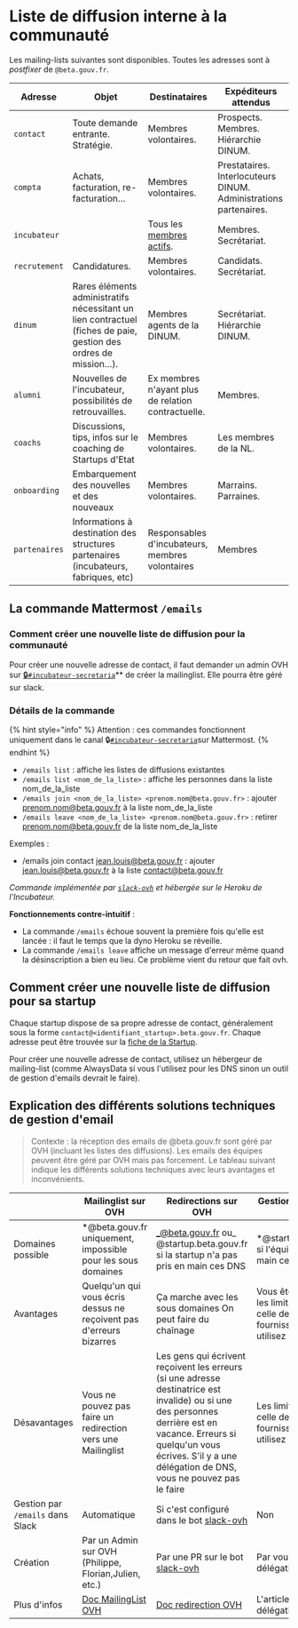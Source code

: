 # Liste de diffusion interne à la communauté

Les mailing-lists suivantes sont disponibles. Toutes les adresses sont à _postfixer_ de `@beta.gouv.fr`.

| Adresse       | Objet                                                                                                           | Destinataires                                               | Expéditeurs attendus                                             |
| ------------- | --------------------------------------------------------------------------------------------------------------- | ----------------------------------------------------------- | ---------------------------------------------------------------- |
| `contact`     | Toute demande entrante. Stratégie.                                                                              | Membres volontaires.                                        | Prospects. Membres. Hiérarchie DINUM.                            |
| `compta`      | Achats, facturation, re-facturation…                                                                            | Membres volontaires.                                        | Prestataires. Interlocuteurs DINUM. Administrations partenaires. |
| `incubateur`  |                                                                                                                 | Tous les [membres actifs](https://beta.gouv.fr/communaute). | Membres. Secrétariat.                                            |
| `recrutement` | Candidatures.                                                                                                   | Membres volontaires.                                        | Candidats. Secrétariat.                                          |
| `dinum`      | Rares éléments administratifs nécessitant un lien contractuel (fiches de paie, gestion des ordres de mission…). | Membres agents de la DINUM.                                 | Secrétariat. Hiérarchie DINUM.                                   |
| `alumni`      | Nouvelles de l'incubateur, possibilités de retrouvailles.                                                       | Ex membres n'ayant plus de relation contractuelle.          | Membres.                                                         |
| `coachs`      | Discussions, tips, infos sur le coaching de Startups d'Etat                                                     | Membres volontaires.                                        | Les membres de la NL.                                            |
| `onboarding`  | Embarquement des nouvelles et des nouveaux                                                                      | Membres volontaires.                                        | Marrains. Parraines.                                             |
| `partenaires` | Informations à destination des structures partenaires (incubateurs, fabriques, etc)                             | Responsables d'incubateurs, membres volontaires             | Membres                                                          |

## La commande Mattermost `/emails`

### Comment créer une nouvelle liste de diffusion pour la communauté

Pour créer une nouvelle adresse de contact, il faut demander un admin OVH sur [🔒`#incubateur-secretaria`](https://mattermost.incubateur.net/betagouv/channels/incubateur-secretaria)\*\* de créer la mailinglist. Elle pourra être géré sur slack.

### Détails de la commande

{% hint style="info" %}
Attention : ces commandes fonctionnent uniquement dans le canal 🔒[`#incubateur-secretaria`](https://mattermost.incubateur.net/betagouv/channels/incubateur-secretaria)sur Mattermost.
{% endhint %}

* `/emails list` : affiche les listes de diffusions existantes
* `/emails list <nom_de_la_liste>` : affiche les personnes dans la liste nom\_de\_la\_liste
* `/emails join <nom_de_la_liste> <prenom.nom@beta.gouv.fr>` : ajouter prenom.nom@beta.gouv.fr à la liste nom\_de\_la\_liste
* `/emails leave <nom_de_la_liste> <prenom.nom@beta.gouv.fr>` : retirer prenom.nom@beta.gouv.fr de la liste nom\_de\_la\_liste

Exemples :

* /emails join contact jean.louis@beta.gouv.fr : ajouter jean.louis@beta.gouv.fr à la liste contact@beta.gouv.fr

_Commande implémentée par_ [_`slack-ovh`_](https://github.com/sgmap/slack-ovh) _et hébergée sur le Heroku de l'Incubateur._

**Fonctionnements contre-intuitif** :

* La commande `/emails` échoue souvent la première fois qu'elle est lancée : il faut le temps que la dyno Heroku se réveille.
* La commande `/emails leave` affiche un message d'erreur même quand la désinscription a bien eu lieu. Ce problème vient du retour que fait ovh.

## Comment créer une nouvelle liste de diffusion pour sa startup

Chaque startup dispose de sa propre adresse de contact, généralement sous la forme `contact@<identifiant_startup>.beta.gouv.fr`. Chaque adresse peut être trouvée sur la [fiche de la Startup](https://beta.gouv.fr/startups).

Pour créer une nouvelle adresse de contact, utilisez un hébergeur de mailing-list (comme AlwaysData si vous l'utilisez pour les DNS sinon un outil de gestion d'emails devrait le faire).

## Explication des différents solutions techniques de gestion d'email

> Contexte : la réception des emails de @beta.gouv.fr sont géré par OVH (incluant les listes des diffusions). Les emails des équipes peuvent être géré par OVH mais pas forcement. Le tableau suivant indique les différents solutions techniques avec leurs avantages et inconvénients.

|                                  | Mailinglist sur OVH                                                                    | Redirections sur OVH                                                                                                                                                                                                                     | Gestion d'email par la startup                                                                                                                                                                                                      |
| -------------------------------- | -------------------------------------------------------------------------------------- | ---------------------------------------------------------------------------------------------------------------------------------------------------------------------------------------------------------------------------------------- | ----------------------------------------------------------------------------------------------------------------------------------------------------------------------------------------------------------------------------------- |
| Domaines possible                | \*@beta.gouv.fr uniquement, impossible pour les sous domaines                          | _@beta.gouv.fr ou_ @startup.beta.gouv.fr si la startup n'a pas pris en main ces DNS                                                                                                                                                      | \*@startup.beta.gouv.fr si l'équipe à pris en en main ces DNS                                                                                                                                                                       |
| Avantages                        | Quelqu'un qui vous écris dessus ne reçoivent pas d'erreurs bizarres                    | Ça marche avec les sous domaines  On peut faire du chaînage                                                                                                                                                                              | Vous êtes autonome, les limitations sont celle des outils ou fournisseurs que vous utilisez                                                                                                                                         |
| Désavantages                     | Vous ne pouvez pas faire un redirection vers une Mailinglist                           | Les gens qui écrivent reçoivent les erreurs (si une adresse destinatrice est invalide) ou si une des personnes derrière est en vacance.  Erreurs si quelqu'un vous écrives. S'il y a une délégation de DNS, vous ne pouvez pas le  faire | Les limitations sont celle des outils ou fournisseurs que vous utilisez                                                                                                                                                             |
| Gestion par `/emails` dans Slack | Automatique                                                                            | Si c'est configuré dans le bot [slack-ovh](https://github.com/betagouv/slack-ovh)                                                                                                                                                        | Non                                                                                                                                                                                                                                 |
| Création                         | Par un Admin sur OVH (Philippe, Florian,Julien, etc.)                                  | Par une PR sur le bot [slack-ovh](https://github.com/betagouv/slack-ovh)                                                                                                                                                                 | Par vous après la délégation DNS                                                                                                                                                                                                    |
| Plus d'infos                     | [Doc MailingList OVH](https://docs.ovh.com/fr/emails/guide-dutilisation-mailing-list/) | [Doc redirection OVH](https://docs.ovh.com/fr/emails/guide-des-redirections-emails/)                                                                                                                                                     | L'article [Infra](https://github.com/betagouv/doc.incubateur.net-communaute/tree/518220edcd8f031fe1b3f0fba91912462b3b511d/travailler-a-beta-gouv/je-minforme-sur-la-vie-de-la-communaute/Infra/README.md) qui par la délégation DNS |
